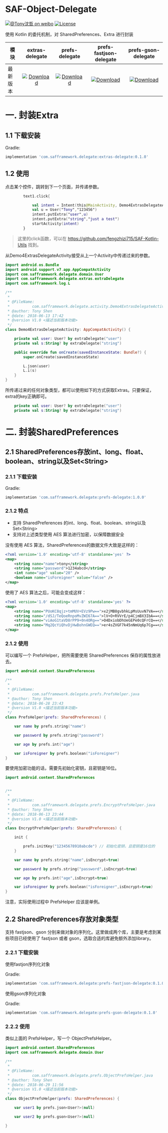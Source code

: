 # SAF-Object-Delegate

[![@Tony沈哲 on weibo](https://img.shields.io/badge/weibo-%40Tony%E6%B2%88%E5%93%B2-blue.svg)](http://www.weibo.com/fengzhizi715)
[![License](https://img.shields.io/badge/license-Apache%202-lightgrey.svg)](https://www.apache.org/licenses/LICENSE-2.0.html)

使用 Kotlin 的委托机制，对 SharedPreferences、Extra 进行封装

模块|extras-delegate|prefs-delegate|prefs-fastjson-delegate|prefs-gson-delegate
---|:-------------:|:-------------:|:-------------:|:-------------:
最新版本|[ ![Download](https://api.bintray.com/packages/fengzhizi715/maven/extras-delegate/images/download.svg) ](https://bintray.com/fengzhizi715/maven/extras-delegate/_latestVersion)|[ ![Download](https://api.bintray.com/packages/fengzhizi715/maven/prefs-delegate/images/download.svg) ](https://bintray.com/fengzhizi715/maven/prefs-delegate/_latestVersion)| [ ![Download](https://api.bintray.com/packages/fengzhizi715/maven/prefs-fastjson-delegate/images/download.svg) ](https://bintray.com/fengzhizi715/maven/prefs-fastjson-delegate/_latestVersion)|[ ![Download](https://api.bintray.com/packages/fengzhizi715/maven/prefs-gson-delegate/images/download.svg) ](https://bintray.com/fengzhizi715/maven/prefs-gson-delegate/_latestVersion)


# 一. 封装Extra

## 1.1 下载安装

Gradle:

```groovy
implementation 'com.safframework.delegate:extras-delegate:0.1.0'
```

## 1.2 使用

点击某个控件，跳转到下一个页面，并传递参数。

```kotlin
        text1.click{

            val intent = Intent(this@MainActivity, Demo4ExtrasDelegateActivity::class.java)
            val u = User("Tony","123456")
            intent.putExtra("user",u)
            intent.putExtra("string","just a test")
            startActivity(intent)
        }
```

> 这里的click函数，可以在 https://github.com/fengzhizi715/SAF-Kotlin-Utils 找到。

从Demo4ExtrasDelegateActivity接受从上一个Activity中传递过来的参数。

```kotlin
import android.os.Bundle
import android.support.v7.app.AppCompatActivity
import com.safframework.delegate.domain.User
import com.safframework.delegate.extras.extraDelegate
import com.safframework.log.L

/**
 *
 * @FileName:
 *          com.safframework.delegate.activity.Demo4ExtrasDelegateActivity.java
 * @author: Tony Shen
 * @date: 2018-06-13 17:42
 * @version V1.0 <描述当前版本功能>
 */
class Demo4ExtrasDelegateActivity: AppCompatActivity() {

    private val user: User? by extraDelegate("user")
    private val s:String? by extraDelegate("string")

    public override fun onCreate(savedInstanceState: Bundle?) {
        super.onCreate(savedInstanceState)

        L.json(user)
        L.i(s)
    }
}
```

所传递过来的任何对象类型，都可以使用如下的方式获取Extras。只要保证，extra的key正确即可。

```kotlin
    private val user: User? by extraDelegate("user")
    private val s:String? by extraDelegate("string")
```


# 二. 封装SharedPreferences


## 2.1 SharedPreferences存放int、long、float、boolean、string以及Set\<String\>

### 2.1.1 下载安装

Gradle:

```groovy
implementation 'com.safframework.delegate:prefs-delegate:1.0.0'
```

### 2.1.2 特点

* 支持 SharedPreferences 的int、long、float、boolean、string以及Set\<String\>
* 支持对上述类型使用 AES 算法进行加密，以保障数据安全


没有使用 AES 算法，SharedPreferences的数据文件大致是这样的：

```xml
<?xml version='1.0' encoding='utf-8' standalone='yes' ?>
<map>
    <string name="name">tony</string>
    <string name="password">1234abcd</string>
    <int name="age" value="20" />
    <boolean name="isForeigner" value="false" />
</map>
```


使用了 AES 算法之后，可能会变成这样：

```xml
<?xml version='1.0' encoding='utf-8' standalone='yes' ?>
<map>
    <string name="PUoKC8qjz+tmMUV+EVz9Pw==">x2jMB8gvbhkLpMsUuvN7VA==</string>
    <string name="/dSJ/TeQoeRnpoMvZWI67A==">lV+O+RVVrE/p4CjmBX3IbA==</string>
    <string name="viAoG1taVD8rPP9+0n4ORg==">O4DxiobDhUeGEPe0cQFrCQ==</string>
    <string name="Mq2QcYiQhvDjHwBohnGWEQ==">er4sZVGF7k45nNmUq6p7Cg==</string>
</map>
```

### 2.1.2 使用

可以编写一个 PrefsHelper，把所需要使用 SharedPreferences 保存的属性放进去。

```kotlin
import android.content.SharedPreferences

/**
 *
 * @FileName:
 *          com.safframework.delegate.prefs.PrefsHelper.java
 * @author: Tony Shen
 * @date: 2018-06-28 23:43
 * @version V1.0 <描述当前版本功能>
 */
class PrefsHelper(prefs: SharedPreferences) {

    var name by prefs.string("name")

    var password by prefs.string("password")

    var age by prefs.int("age")

    var isForeigner by prefs.boolean("isForeigner")
}
```

要使用加密功能的话，需要先初始化密钥，且密钥是16位。

```kotlin
import android.content.SharedPreferences


/**
 *
 * @FileName:
 *          com.safframework.delegate.prefs.EncryptPrefsHelper.java
 * @author: Tony Shen
 * @date: 2018-06-13 23:44
 * @version V1.0 <描述当前版本功能>
 */
class EncryptPrefsHelper(prefs: SharedPreferences) {

    init {

        prefs.initKey("12345678910abcde") // 初始化密钥，且密钥是16位的
    }

    var name by prefs.string("name",isEncrypt=true)

    var password by prefs.string("password",isEncrypt=true)

    var age by prefs.int("age",isEncrypt=true)

    var isForeigner by prefs.boolean("isForeigner",isEncrypt=true)
}
```

注意，实际使用过程中 PrefsHelper 应该是单例。


## 2.2 SharedPreferences存放对象类型

支持 fastjson、gson 分别来做对象的序列化。这里做成两个库，主要是考虑到某些项目已经使用了 fastjson 或者 gson，选取合适的库避免额外添加library。

### 2.2.1 下载安装

使用fastjon序列化对象

Gradle:

```groovy
implementation 'com.safframework.delegate:prefs-fastjson-delegate:0.1.0'
```


使用gson序列化对象

Gradle:

```groovy
implementation 'com.safframework.delegate:prefs-gson-delegate:0.1.0'
```

### 2.2.2 使用

类似上面的 PrefsHelper，写一个 ObjectPrefsHelper。

```kotlin
import android.content.SharedPreferences
import com.safframework.delegate.domain.User

/**
 *
 * @FileName:
 *          com.safframework.delegate.prefs.ObjectPrefsHelper.java
 * @author: Tony Shen
 * @date: 2018-06-29 11:56
 * @version V1.0 <描述当前版本功能>
 */
class ObjectPrefsHelper(prefs: SharedPreferences) {

    var user1 by prefs.json<User?>(null)

    var user2 by prefs.gson<User?>(null)

}
```


